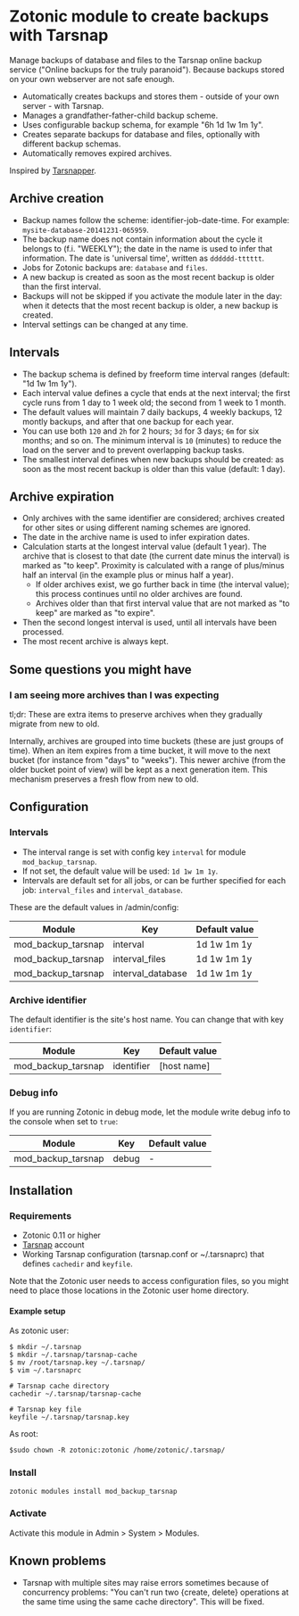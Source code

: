 # Zotonic module to create backups with Tarsnap

Manage backups of database and files to the Tarsnap online backup service ("Online backups for the truly paranoid"). Because backups stored on your own webserver are not safe enough.

* Automatically creates backups and stores them - outside of your own server - with Tarsnap.
* Manages a grandfather-father-child backup scheme.
* Uses configurable backup schema, for example "6h 1d 1w 1m 1y".
* Creates separate backups for database and files, optionally with different backup schemas.
* Automatically removes expired archives.

Inspired by [Tarsnapper](https://github.com/miracle2k/tarsnapper).


## Archive creation

* Backup names follow the scheme: identifier-job-date-time. For example: `mysite-database-20141231-065959`.
* The backup name does not contain information about the cycle it belongs to (f.i. "WEEKLY");  the date in the name is used to infer that information. The date is 'universal time', written as `dddddd-tttttt`.
* Jobs for Zotonic backups are: `database` and `files`.
* A new backup is created as soon as the most recent backup is older than the first interval.
* Backups will not be skipped if you activate the module later in the day: when it detects that the most recent backup is older, a new backup is created.
* Interval settings can be changed at any time.


## Intervals

* The backup schema is defined by freeform time interval ranges (default: "1d 1w 1m 1y").
* Each interval value defines a cycle that ends at the next interval; the first cycle runs from 1 day to 1 week old; the second from 1 week to 1 month.
* The default values will maintain 7 daily backups, 4 weekly backups, 12 montly backups, and after that one backup for each year.
* You can use  both `120` and `2h` for 2 hours; `3d` for 3 days; `6m` for six months; and so on. The minimum interval is `10` (minutes) to reduce the load on the server and to prevent overlapping backup tasks.
* The smallest interval defines when new backups should be created: as soon as the most recent backup is older than this value (default: 1 day).


## Archive expiration

* Only archives with the same identifier are considered; archives created for other sites or using different naming schemes are ignored.
* The date in the archive name is used to infer expiration dates. 
* Calculation starts at the longest interval value (default 1 year). The archive that is closest to that date (the current date minus the interval) is marked as "to keep". Proximity is calculated with a range of plus/minus half an interval (in the example plus or minus half a year).
  * If older archives exist, we go further back in time (the interval value); this process continues until no older archives are found.
  * Archives older than that first interval value that are not marked as "to keep" are marked as "to expire".
* Then the second longest interval is used, until all intervals have been processed.
* The most recent archive is always kept.


## Some questions you might have

### I am seeing more archives than I was expecting

tl;dr: These are extra items to preserve archives when they gradually migrate from new to old.

Internally, archives are grouped into time buckets (these are just groups of time). When an item expires from a time bucket, it will move to the next bucket (for instance from "days" to "weeks"). This newer archive (from the older bucket point of view) will be kept as a next generation item. This mechanism preserves a fresh flow from new to old. 


## Configuration

### Intervals

* The interval range is set with config key `interval` for module `mod_backup_tarsnap`.
* If not set, the default value will be used: `1d 1w 1m 1y`.
* Intervals are default set for all jobs, or can be further specified for each job: `interval_files` and `interval_database`.

These are the default values in /admin/config:

| Module | Key | Default value |
|--------|-----|-------|
| mod_backup_tarsnap | interval          | 1d 1w 1m 1y  |
| mod_backup_tarsnap | interval_files    | 1d 1w 1m 1y  |
| mod_backup_tarsnap | interval_database | 1d 1w 1m 1y  |


### Archive identifier

The default identifier is the site's host name. You can change that with key `identifier`:

| Module | Key | Default value |
|--------|-----|-------|
| mod_backup_tarsnap | identifier          | [host name]  |


### Debug info

If you are running Zotonic in debug mode, let the module write debug info to the console when set to `true`:

| Module | Key | Default value |
|--------|-----|-------|
| mod_backup_tarsnap | debug          | -  |



## Installation

### Requirements

* Zotonic 0.11 or higher
* [Tarsnap](https://www.tarsnap.com) account
* Working Tarsnap configuration (tarsnap.conf or ~/.tarsnaprc) that defines `cachedir` and `keyfile`.

Note that the Zotonic user needs to access configuration files, so you might need to place those locations in the Zotonic user home directory.

#### Example setup

As zotonic user:

    $ mkdir ~/.tarsnap
    $ mkdir ~/.tarsnap/tarsnap-cache
    $ mv /root/tarsnap.key ~/.tarsnap/
    $ vim ~/.tarsnaprc
    
    # Tarsnap cache directory
    cachedir ~/.tarsnap/tarsnap-cache

    # Tarsnap key file
    keyfile ~/.tarsnap/tarsnap.key

As root:

    $sudo chown -R zotonic:zotonic /home/zotonic/.tarsnap/


### Install

    zotonic modules install mod_backup_tarsnap


### Activate

Activate this module in Admin > System > Modules. 


## Known problems

* Tarsnap with multiple sites may raise errors sometimes because of concurrency problems: "You can't run two {create, delete} operations at the same time using the same cache directory". This will be fixed.
